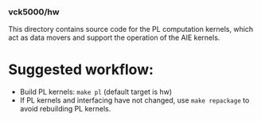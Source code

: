 ### vck5000/hw

This directory contains source code for the PL computation kernels, which act as data movers and support the operation of the AIE kernels.

# Suggested workflow:
* Build PL kernels: `make pl` (default target is hw)
* If PL kernels and interfacing have not changed, use `make repackage` to avoid rebuilding PL kernels.